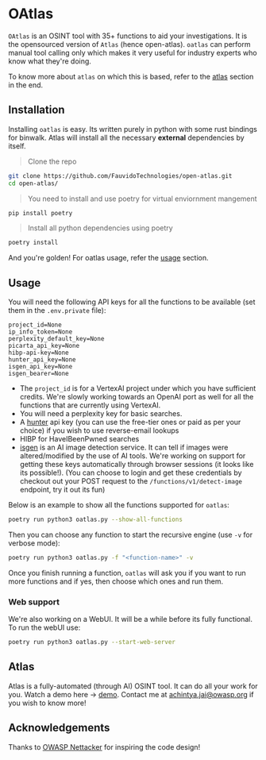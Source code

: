 # OAtlas

`OAtlas` is an OSINT tool with 35+ functions to aid your investigations. It is the opensourced version of `Atlas` (hence open-atlas). `oatlas` can perform manual tool calling only which makes it very useful for industry experts who know what they're doing.

To know more about `atlas` on which this is based, refer to the [atlas](#atlas) section in the end.

## Installation

Installing `oatlas` is easy. Its written purely in python with some rust bindings for binwalk. Atlas will install all the necessary **external** dependencies by itself.

> Clone the repo

```sh
git clone https://github.com/FauvidoTechnologies/open-atlas.git
cd open-atlas/
```

> You need to install and use poetry for virtual enviornment mangement

```sh
pip install poetry
```
> Install all python dependencies using poetry

```sh
poetry install
```

And you're golden! For oatlas usage, refer the [usage](#usage) section.

## Usage

You will need the following API keys for all the functions to be available (set them in the `.env.private` file):

```
project_id=None
ip_info_token=None
perplexity_default_key=None
picarta_api_key=None
hibp-api-key=None
hunter_api_key=None
isgen_api_key=None
isgen_bearer=None
```

- The `project_id` is for a VertexAI project under which you have sufficient credits. We're slowly working towards an OpenAI port as well for all the functions that are currently using VertexAI.
- You will need a perplexity key for basic searches.
- A [hunter](https://hunter.io/) api key (you can use the free-tier ones or paid as per your choice) if you wish to use reverse-email lookups
- HIBP for HaveIBeenPwned searches
- [isgen](https://isgen.ai) is an AI image detection service. It can tell if images were altered/modified by the use of AI tools. We're working on support for getting these keys automatically through browser sessions (it looks like its possible!).
(You can choose to login and get these credentials by checkout out your POST request to the `/functions/v1/detect-image` endpoint, try it out its fun)

Below is an example to show all the functions supported for `oatlas`:

```sh
poetry run python3 oatlas.py --show-all-functions
```

Then you can choose any function to start the recursive engine (use `-v` for verbose mode):

```sh
poetry run python3 oatlas.py -f "<function-name>" -v
```

Once you finish running a function, `oatlas` will ask you if you want to run more functions and if yes, then choose which ones and run them.

### Web support

We're also working on a WebUI. It will be a while before its fully functional. To run the webUI use:

```sh
poetry run python3 oatlas.py --start-web-server
```

## Atlas

Atlas is a fully-automated (through AI) OSINT tool. It can do all your work for you. Watch a demo here -> [demo](https://drive.google.com/file/d/1foBa7mQOJqXcLsD4xpSen7tXMjR2nQ8R/view?usp=drive_link).
Contact me at [achintya.jai@owasp.org](mailto:achintya.jai@owasp.org) if you wish to know more!

## Acknowledgements

Thanks to [OWASP Nettacker](https://github.com/OWASP/Nettacker) for inspiring the code design!

